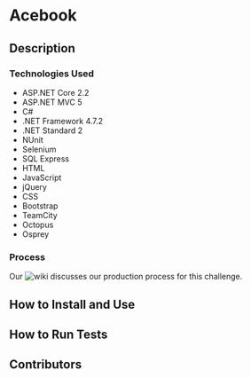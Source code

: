 # Acebook #

## Description ##

### Technologies Used ###
* ASP.NET Core 2.2
* ASP.NET MVC 5
* C#
* .NET Framework 4.7.2
* .NET Standard 2
* NUnit
* Selenium
* SQL Express
* HTML
* JavaScript
* jQuery
* CSS
* Bootstrap
* TeamCity
* Octopus
* Osprey

### Process ###
Our ![wiki](https://github.com/aimeecraig/acebook-brogrammers/wiki/Acebook-Wiki) discusses our production process for this challenge.

## How to Install and Use ##

## How to Run Tests ##

## Contributors ##
